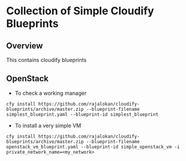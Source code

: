 # Collection of Simple Cloudify Blueprints

## Overview

This contains cloudify blueprints

## OpenStack

* To check a working manager
```
cfy install https://github.com/rajalokan/cloudify-blueprints/archive/master.zip --blueprint-filename simplest_blueprint.yaml --blueprint-id simplest_blueprint
```

* To install a very simple VM
```
cfy install https://github.com/rajalokan/cloudify-blueprints/archive/master.zip --blueprint-filename openstack_vm_blueprint.yaml --blueprint-id simple_openstack_vm -i private_network_name=<my_network>
```
